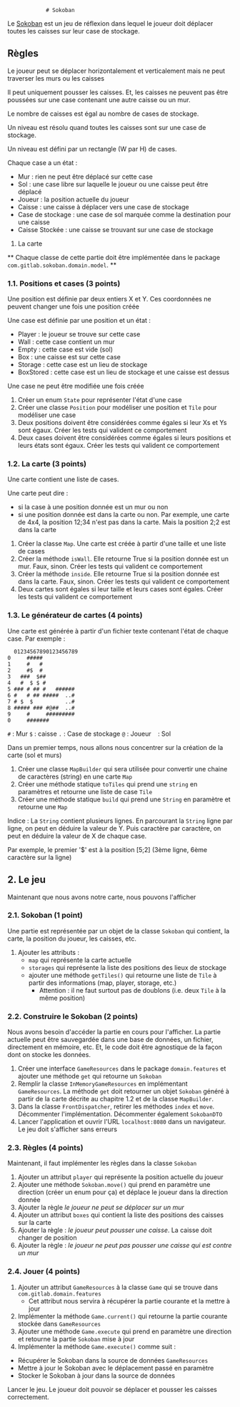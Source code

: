                 # Sokoban

Le [Sokoban](https://en.wikipedia.org/wiki/Sokoban) est un jeu de réflexion dans lequel le joueur doit déplacer toutes les caisses sur leur case de stockage.

## Règles
Le joueur peut se déplacer horizontalement et verticalement mais ne peut traverser les murs ou les caisses

Il peut uniquement pousser les caisses. Et, les caisses ne peuvent pas être poussées sur une case contenant une autre caisse ou un mur.

Le nombre de caisses est égal au nombre de cases de stockage.

Un niveau est résolu quand toutes les caisses sont sur une case de stockage.

Un niveau est défini par un rectangle (W par H) de cases.

Chaque case a un état :
- Mur : rien ne peut être déplacé sur cette case
- Sol : une case libre sur laquelle le joueur ou une caisse peut être déplacé
- Joueur : la position actuelle du joueur
- Caisse : une caisse à déplacer vers une case de stockage
- Case de stockage : une case de sol marquée comme la destination pour une caisse
- Caisse Stockée : une caisse se trouvant sur une case de stockage

1. La carte

** Chaque classe de cette partie doit être implémentée dans le package `com.gitlab.sokoban.domain.model`. **

### 1.1. Positions et cases (3 points)

Une position est définie par deux entiers X et Y. Ces coordonnées ne peuvent changer une fois une position créée

Une case est définie par une position et un état :

- Player : le joueur se trouve sur cette case
- Wall : cette case contient un mur
- Empty : cette case est vide (sol)
- Box : une caisse est sur cette case
- Storage : cette case est un lieu de stockage
- BoxStored : cette case est un lieu de stockage et une caisse est dessus

Une case ne peut être modifiée une fois créée

1. Créer un enum `State` pour représenter l'état d'une case
2. Créer une classe `Position` pour modéliser une position et `Tile` pour modéliser une case
3. Deux positions doivent être considérées comme égales si leur Xs et Ys sont égaux. Créer les tests qui valident ce comportement
4. Deux cases doivent être considérées comme égales si leurs positions et leurs états sont égaux. Créer les tests qui valident ce comportement

### 1.2. La carte (3 points)

Une carte contient une liste de cases.

Une carte peut dire :
- si la case à une position donnée est un mur ou non
- si une position donnée est dans la carte ou non. Par exemple, une carte de 4x4, la position 12;34 n'est pas dans la carte. Mais la position 2;2 est dans la carte

1. Créer la classe `Map`. Une carte est créée à partir d'une taille et une liste de cases
2. Créer la méthode `isWall`. Elle retourne True si la position donnée est un mur. Faux, sinon.  Créer les tests qui valident ce comportement
3. Créer la méthode `inside`. Elle retourne True si la position donnée est dans la carte. Faux, sinon. Créer les tests qui valident ce comportement
4. Deux cartes sont égales si leur taille et leurs cases sont égales. Créer les tests qui valident ce comportement

### 1.3. Le générateur de cartes (4 points)

Une carte est générée à partir d'un fichier texte contenant l'état de chaque case. Par exemple :

```
  01234567890123456789
0     #####
1     #   #
2     #$  #
3   ###  $##
4   #  $ $ #
5 ### # ## #   ######
6 #   # ## #####  ..#
7 # $  $          ..#
8 ##### ### #@##  ..#
9     #     #########
0     #######
```

`#` : Mur
`$` : caisse
`.` : Case de stockage
`@` : Joueur
` ` : Sol

Dans un premier temps, nous allons nous concentrer sur la création de la carte (sol et murs)

1. Créer une classe `MapBuilder` qui sera utilisée pour convertir une chaine de caractères (string) en une carte `Map`
2. Créer une méthode statique `toTiles` qui prend une `string` en paramètres et retourne une liste de case `Tile`
3. Créer une méthode statique `build` qui prend une `String` en paramètre et retourne une `Map`

Indice :
La `String` contient plusieurs lignes.
En parcourant la `String` ligne par ligne, on peut en déduire la valeur de Y. Puis caractère par caractère, on peut en déduire la valeur de X de chaque case.

Par exemple, le premier '$' est à la position [5;2] (3ème ligne, 6ème caractère sur la ligne)


## 2. Le jeu

Maintenant que nous avons notre carte, nous pouvons l'afficher

### 2.1. Sokoban (1 point)

Une partie est représentée par un objet de la classe `Sokoban` qui contient, la carte, la position du joueur, les caisses, etc.

1. Ajouter les attributs :
   - `map` qui représente la carte actuelle
   - `storages` qui représente la liste des positions des lieux de stockage
   - ajouter une méthode `getTiles()` qui retourne une liste de `Tile` à partir des informations (map, player, storage, etc.)
     - Attention : il ne faut surtout pas de doublons (i.e. deux `Tile` à la même position)

### 2.2. Construire le Sokoban (2 points)

Nous avons besoin d'accéder la partie en cours pour l'afficher. La partie actuelle peut être sauvegardée dans une base de données, un fichier, directement en mémoire, etc.
Et, le code doit être agnostique de la façon dont on stocke les données.

1. Créer une interface `GameResources` dans le package `domain.features` et ajouter une méthode `get` qui retourne un `Sokoban`
2. Remplir la classe `InMemoryGameResources` en implémentant `GameResources`. La méthode `get` doit retourner un objet `Sokoban` généré à partir de la carte décrite au chapitre 1.2 et de la classe `MapBuilder`.
3. Dans la classe `FrontDispatcher`, retirer les méthodes `index` et `move`. Décommenter l'implémentation. Décommenter également `SokobanDTO`
4. Lancer l'application et ouvrir l'URL `localhost:8080` dans un navigateur. Le jeu doit s'afficher sans erreurs


### 2.3. Règles (4 points)

Maintenant, il faut implémenter les règles dans la classe `Sokoban`

1. Ajouter un attribut `player` qui représente la position actuelle du joueur
2. Ajouter une méthode `Sokoban.move()` qui prend en paramètre une direction (créer un enum pour ça) et déplace le joueur dans la direction donnée
3. Ajouter la règle *le joueur ne peut se déplacer sur un mur*
4. Ajouter un attribut `boxes` qui contient la liste des positions des caisses sur la carte
5. Ajouter la règle : *le joueur peut pousser une caisse*. La caisse doit changer de position
6. Ajouter la règle : *le joueur ne peut pas pousser une caisse qui est contre un mur*


### 2.4. Jouer (4 points)

1. Ajouter un attribut `GameResources` à la classe `Game` qui se trouve dans `com.gitlab.domain.features`
   - Cet attribut nous servira à récupérer la partie courante et la mettre à jour
2. Implémenter la méthode `Game.current()` qui retourne la partie courante stockée dans `GameResources`
3. Ajouter une méthode `Game.execute` qui prend en paramètre une direction et retourne la partie `Sokoban` mise à jour
4. Implémenter la méthode `Game.execute()` comme suit :
- Récupérer le Sokoban dans la source de données `GameResources`
- Mettre à jour le Sokoban avec le déplacement passé en paramètre
- Stocker le Sokoban à jour dans la source de données

Lancer le jeu. Le joueur doit pouvoir se déplacer et pousser les caisses correctement.